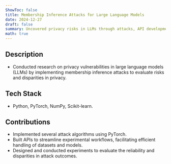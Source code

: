 ```yaml
---
ShowToc: false
title: Membership Inference Attacks for Large Language Models
date: 2024-12-27
draft: false
summary: Uncovered privacy risks in LLMs through attacks, API development, and experiments.
math: true
---
```


## Description
- Conducted research on privacy vulnerabilities in large language models (LLMs) by implementing membership inference attacks to evaluate risks and disparities in privacy.

## Tech Stack
- Python, PyTorch, NumPy, Scikit-learn.

## Contributions
- Implemented several attack algorithms using PyTorch.
- Built APIs to streamline experimental workflows, facilitating efficient handling of datasets and models.
- Designed and conducted experiments to evaluate the reliability and disparities in attack outcomes.